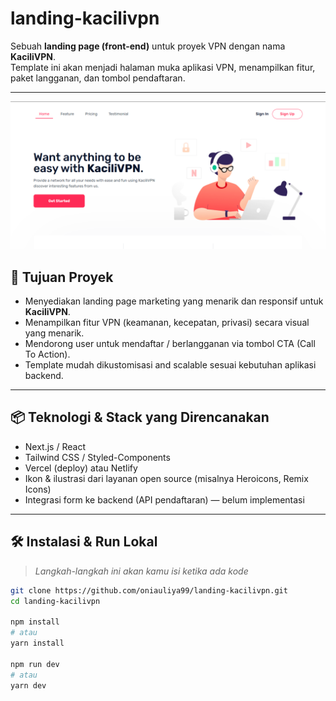 # landing-kacilivpn

Sebuah **landing page (front-end)** untuk proyek VPN dengan nama **KaciliVPN**.  
Template ini akan menjadi halaman muka aplikasi VPN, menampilkan fitur, paket langganan, dan tombol pendaftaran.

---
![Landing Page](./kaciliVPN.png)


## 🎯 Tujuan Proyek

- Menyediakan landing page marketing yang menarik dan responsif untuk **KaciliVPN**.  
- Menampilkan fitur VPN (keamanan, kecepatan, privasi) secara visual yang menarik.  
- Mendorong user untuk mendaftar / berlangganan via tombol CTA (Call To Action).  
- Template mudah dikustomisasi and scalable sesuai kebutuhan aplikasi backend.

---

## 📦 Teknologi & Stack yang Direncanakan

- Next.js / React  
- Tailwind CSS / Styled-Components  
- Vercel (deploy) atau Netlify  
- Ikon & ilustrasi dari layanan open source (misalnya Heroicons, Remix Icons)  
- Integrasi form ke backend (API pendaftaran) — belum implementasi

---

## 🛠 Instalasi & Run Lokal

> *Langkah-langkah ini akan kamu isi ketika ada kode*

```bash
git clone https://github.com/oniauliya99/landing-kacilivpn.git
cd landing-kacilivpn

npm install
# atau
yarn install

npm run dev
# atau
yarn dev
